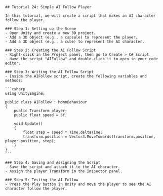 
    ## Tutorial 24: Simple AI Follow Player

    In this tutorial, we will create a script that makes an AI character follow the player.

    ### Step 1: Setting up the Scene
    - Open Unity and create a new 3D project.
    - Add a 3D object (e.g., a capsule) to represent the player.
    - Add a 3D object (e.g., a cube) to represent the AI character.

    ### Step 2: Creating the AI Follow Script
    - Right-click in the Project panel, then go to Create > C# Script.
    - Name the script "AIFollow" and double-click it to open in your code editor.

    ### Step 3: Writing the AI Follow Script
    - Inside the AIFollow script, create the following variables and methods:

    ```csharp
    using UnityEngine;

    public class AIFollow : MonoBehaviour
    {
        public Transform player;
        public float speed = 5f;

        void Update()
        {
            float step = speed * Time.deltaTime;
            transform.position = Vector3.MoveTowards(transform.position, player.position, step);
        }
    }
    ```

    ### Step 4: Saving and Assigning the Script
    - Save the script and attach it to the AI character.
    - Assign the player Transform in the Inspector panel.

    ### Step 5: Testing the AI Follow
    - Press the Play button in Unity and move the player to see the AI character follow the player.
    